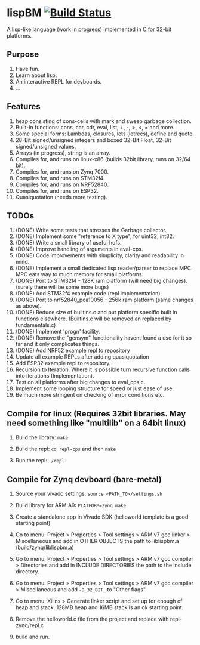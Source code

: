 # lispBM [![Build Status](https://travis-ci.org/svenssonjoel/lispBM.svg?branch=master)](https://travis-ci.org/svenssonjoel/lispBM)

A lisp-like language (work in progress) implemented in C for 32-bit platforms.

## Purpose
1. Have fun.
2. Learn about lisp.
3. An interactive REPL for devboards.
4. ...

## Features
1. heap consisting of cons-cells with mark and sweep garbage collection.
2. Built-in functions: cons, car, cdr, eval, list, +, -, >, <, = and more.
3. Some special forms: Lambdas, closures, lets (letrecs), define and quote.
4. 28-Bit signed/unsigned integers and boxed 32-Bit Float, 32-Bit signed/unsigned values.
5. Arrays (in progress), string is an array. 
6. Compiles for, and runs on linux-x86 (builds 32bit library, runs on 32/64 bit).
7. Compiles for, and runs on Zynq 7000.
8. Compiles for, and runs on STM32f4. 
9. Compiles for, and runs on NRF52840.
10. Compiles for, and runs on ESP32.
11. Quasiquotation (needs more testing).

## TODOs
1. (DONE) Write some tests that stresses the Garbage collector.
2. (DONE) Implement some "reference to X type", for uint32, int32. 
3. (DONE) Write a small library of useful hofs. 
4. (DONE) Improve handling of arguments in eval-cps. 
5. (DONE) Code improvements with simplicity, clarity  and readability in mind.
6. (DONE) Implement a small dedicated lisp reader/parser to replace MPC. MPC eats way to much memory for small platforms.
7. (DONE) Port to STM32f4 - 128K ram platform (will need big changes). (surely there will be some more bugs)
8. (DONE) Add STM32f4 example code (repl implementation)
9. (DONE) Port to nrf52840_pca10056 - 256k ram platform (same changes as above).
10. (DONE) Reduce size of builtins.c and put platform specific built in functions elsewhere. (Builtins.c will be removed an replaced by fundamentals.c) 
11. (DONE) Implement 'progn' facility.
12. (DONE) Remove the "gensym" functionality havent found a use for it so far and it only complicates things.
13. (DONE) Add NRF52 example repl to repository
14. Update all example REPLs after adding quasiquotation
15. Add ESP32 example repl to repository.
16. Recursion to Iteration. Where it is possible turn recursive function calls into iterations (Implementation).
17. Test on all platforms after big changes to eval_cps.c.
18. Implement some looping structure for speed or just ease of use. 
19. Be much more stringent on checking of error conditions etc.


## Compile for linux (Requires 32bit libraries. May need something like "multilib" on a 64bit linux)
1. Build the library: `make`

2. Build the repl: `cd repl-cps` and then `make`

3. Run the repl: `./repl`

## Compile for Zynq devboard (bare-metal)
1. Source your vivado settings: `source <PATH_TO>/settings.sh`

2. Build library for ARM A9: `PLATFORM=zynq make`

3. Create a standalone app in Vivado SDK (helloworld template is a good starting point) 

4. Go to menu: Project > Properties > Tool settings > ARM v7 gcc linker > Miscellaneous
   and add in OTHER OBJECTS the path to liblispbm.a (build/zynq/liblispbm.a)

5. Go to menu: Project > Properties > Tool settings > ARM v7 gcc compiler > Directories
   and add in INCLUDE DIRECTORIES the path to the include directory.

6. Go to menu: Project > Properties > Tool settings > ARM v7 gcc compiler > Miscellaneous
    and add `-D_32_BIT_` to "Other flags"

7. Go to menu: Xilinx > Generate linker script
   and set up for enough of heap and stack. 128MB heap and 16MB stack is an ok starting point.

8. Remove the helloworld.c file from the project and replace with repl-zynq/repl.c

9. build and run. 
